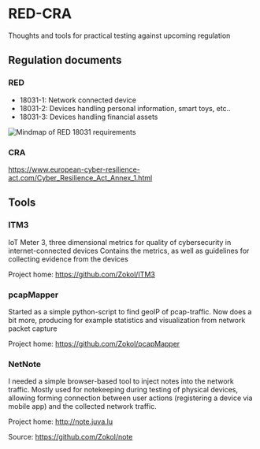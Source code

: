 # RED-CRA
Thoughts and tools for practical testing against upcoming regulation

## Regulation documents

### RED
* 18031-1: Network connected device
* 18031-2: Devices handling personal information, smart toys, etc..
* 18031-3: Devices handling financial assets

![Mindmap of RED 18031 requirements](https://github.com/Zokol/RED-CRA/blob/main/RED%20evaluation.png)

### CRA
https://www.european-cyber-resilience-act.com/Cyber_Resilience_Act_Annex_1.html

## Tools

### ITM3

IoT Meter 3, three dimensional metrics for quality of cybersecurity in internet-connected devices
Contains the metrics, as well as guidelines for collecting evidence from the devices

Project home: https://github.com/Zokol/ITM3

### pcapMapper

Started as a simple python-script to find geoIP of pcap-traffic.
Now does a bit more, producing for example statistics and visualization from network packet capture

Project home: https://github.com/Zokol/pcapMapper

### NetNote

I needed a simple browser-based tool to inject notes into the network traffic.
Mostly used for notekeeping during testing of physical devices, allowing forming connection between user actions (registering a device via mobile app) and the collected network traffic. 

Project home: http://note.juva.lu

Source: https://github.com/Zokol/note
